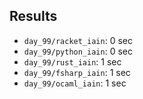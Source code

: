 
## Results

- `day_99/racket_iain`: 0 sec
- `day_99/python_iain`: 0 sec
- `day_99/rust_iain`: 1 sec
- `day_99/fsharp_iain`: 1 sec
- `day_99/ocaml_iain`: 1 sec
